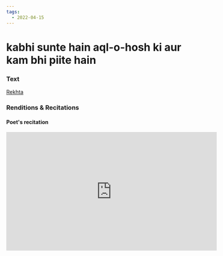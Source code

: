 ```yaml
---
tags:
  - 2022-04-15
---
```

# kabhi sunte hain aql-o-hosh ki aur kam bhi piite hain

### Text
[Rekhta](https://www.rekhta.org/ghazals/kabhii-sunte-hain-aql-o-hosh-kii-aur-kam-bhii-piite-hain-nushur-wahidi-ghazals?lang=ur)

### Renditions & Recitations

#### Poet's recitation

<iframe width="560" height="315" src="https://www.youtube.com/embed/T0YstGTUfAk" title="YouTube video player" frameborder="0" allow="accelerometer; autoplay; clipboard-write; encrypted-media; gyroscope; picture-in-picture" allowfullscreen></iframe>

